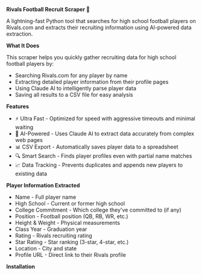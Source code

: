 __Rivals Football Recruit Scraper 🏈__

A lightning-fast Python tool that searches for high school football players on Rivals.com and extracts their recruiting information using AI-powered data extraction.

__What It Does__

This scraper helps you quickly gather recruiting data for high school football players by:

- Searching Rivals.com for any player by name
- Extracting detailed player information from their profile pages
- Using Claude AI to intelligently parse player data
- Saving all results to a CSV file for easy analysis

__Features__

- ⚡ Ultra Fast - Optimized for speed with aggressive timeouts and minimal waiting
- 🤖 AI-Powered - Uses Claude AI to extract data accurately from complex web pages
- 📊 CSV Export - Automatically saves player data to a spreadsheet
- 🔍 Smart Search - Finds player profiles even with partial name matches
- 📈 Data Tracking - Prevents duplicates and appends new players to existing data

__Player Information Extracted__

- Name - Full player name
- High School - Current or former high school
- College Commitment - Which college they've committed to (if any)
- Position - Football position (QB, RB, WR, etc.)
- Height & Weight - Physical measurements
- Class Year - Graduation year
- Rating - Rivals recruiting rating
- Star Rating - Star ranking (3-star, 4-star, etc.)
- Location - City and state
- Profile URL - Direct link to their Rivals profile

__Installation__

